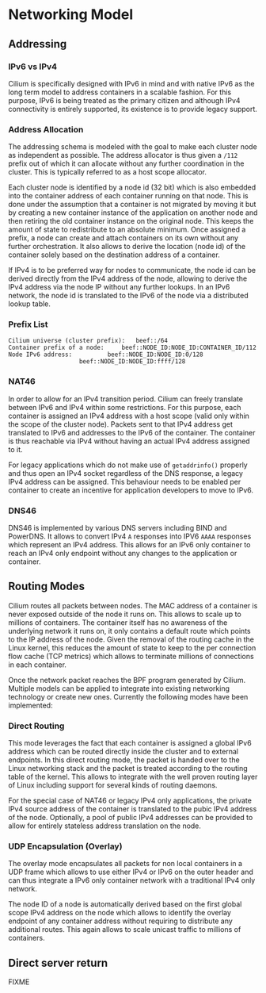 # Networking Model

## Addressing

### IPv6 vs IPv4

Cilium is specifically designed with IPv6 in mind and with native IPv6 as
the long term model to address containers in a scalable fashion. For this
purpose, IPv6 is being treated as the primary citizen and although IPv4
connectivity is entirely supported, its existence is to provide legacy
support.

### Address Allocation

The addressing schema is modeled with the goal to make each cluster node as
independent as possible. The address allocator is thus given a `/112` prefix
out of which it can allocate without any further coordination in the cluster.
This is typically referred to as a host scope allocator.

Each cluster node is identified by a node id (32 bit) which is also embedded
into the container address of each container running on that node. This is
done under the assumption that a container is not migrated by moving it but
by creating a new container instance of the application on another node and
then retiring the old container instance on the original node. This keeps
the amount of state to redistribute to an absolute minimum. Once assigned a
prefix, a node can create and attach containers on its own without any
further orchestration. It also allows to derive the location (node id) of the
container solely based on the destination address of a container.

If IPv4 is to be preferred way for nodes to communicate, the node id can be
derived directly from the IPv4 address of the node, allowing to derive the
IPv4 address via the node IP without any further lookups. In an IPv6 network,
the node id is translated to the IPv6 of the node via a distributed lookup
table.

### Prefix List

```
Cilium universe (cluster prefix):	beef::/64
Container prefix of a node:		beef::NODE_ID:NODE_ID:CONTAINER_ID/112
Node IPv6 address:			beef::NODE_ID:NODE_ID:0/128
					beef::NODE_ID:NODE_ID:ffff/128
```

### NAT46

In order to allow for an IPv4 transition period. Cilium can freely translate
between IPv6 and IPv4 within some restrictions. For this purpose, each
container is assigned an IPv4 address with a host scope (valid only within
the scope of the cluster node). Packets sent to that IPv4 address get
translated to IPv6 and addresses to the IPv6 of the container. The container
is thus reachable via IPv4 without having an actual IPv4 address assigned to
it.

For legacy applications which do not make use of `getaddrinfo()` properly
and thus open an IPv4 socket regardless of the DNS response, a legacy IPv4
address can be assigned. This behaviour needs to be enabled per container
to create an incentive for application developers to move to IPv6.

### DNS46

DNS46 is implemented by various DNS servers including BIND and PowerDNS. It
allows to convert IPv4 `A` responses into IPV6 `AAAA` responses which
represent an IPv4 address. This allows for an IPv6 only container to reach
an IPv4 only endpoint without any changes to the application or container.

## Routing Modes

Cilium routes all packets between nodes. The MAC address of a container is
never exposed outside of the node it runs on. This allows to scale up to
millions of containers. The container itself has no awareness of the
underlying network it runs on, it only contains a default route which
points to the IP address of the node. Given the removal of the routing
cache in the Linux kernel, this reduces the amount of state to keep to the
per connection flow cache (TCP metrics) which allows to terminate millions
of connections in each container.

Once the network packet reaches the BPF program generated by Cilium.
Multiple models can be applied to integrate into existing networking
technology or create new ones. Currently the following modes have been
implemented:

### Direct Routing

This mode leverages the fact that each container is assigned a global IPv6
address which can be routed directly inside the cluster and to external
endpoints. In this direct routing mode, the packet is handed over to the
Linux networking stack and the packet is treated according to the routing
table of the kernel. This allows to integrate with the well proven routing
layer of Linux including support for several kinds of routing daemons.

For the special case of NAT46 or legacy IPv4 only applications, the private
IPv4 source address of the container is translated to the pubic IPv4 address
of the node. Optionally, a pool of public IPv4 addresses can be provided to
allow for entirely stateless address translation on the node.

### UDP Encapsulation (Overlay)

The overlay mode encapsulates all packets for non local containers in a UDP
frame which allows to use either IPv4 or IPv6 on the outer header and can
thus integrate a IPv6 only container network with a traditional IPv4 only
network.

The node ID of a node is automatically derived based on the first global
scope IPv4 address on the node which allows to identify the overlay endpoint
of any container address without requiring to distribute any additional
routes. This again allows to scale unicast traffic to millions of containers.

## Direct server return

FIXME
